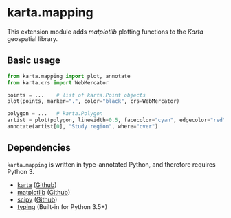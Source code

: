 # karta.mapping

This extension module adds *matplotlib* plotting functions to the *Karta*
geospatial library.

## Basic usage

```python
from karta.mapping import plot, annotate
from karta.crs import WebMercator

points = ...    # list of karta.Point objects
plot(points, marker=".", color="black", crs=WebMercator)

polygon = ...   # karta.Polygon
artist = plot(polygon, linewidth=0.5, facecolor="cyan", edgecolor="red", crs=WebMercator)
annotate(artist[0], "Study region", where="over")
```

## Dependencies

`karta.mapping` is written in type-annotated Python, and therefore requires
Python 3.

- [karta](http://www.ironicmtn.com/karta.html) ([Github](https://github.com/njwilson23/karta))
- [matplotlib](http://www.matplotlib.org) ([Github](https://github.com/matplotlib/matplotlib))
- [scipy](http://www.scipy.org/scipylib/index.html) ([Github](https://github.com/scipy/scipy))
- [typing](http://pypi.python.org/pypi/typing/3.5.0) (Built-in for Python 3.5+)
